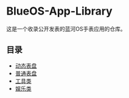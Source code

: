 # BlueOS-App-Library
这是一个收录公开发表的蓝河OS手表应用的仓库。

## 目录
- [动态表盘](./表盘/动态表盘/README.md)
- [普通表盘](./表盘/普通表盘/README.md)
- [工具类](./工具类/README.md)
- [娱乐类](./娱乐类/README.md)